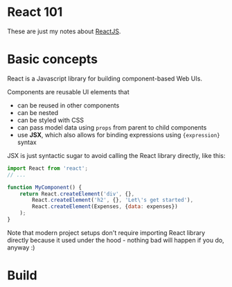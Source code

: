 # React 101

These are just my notes about [ReactJS](https://reactjs.org/).

# Basic concepts
React is a Javascript library for building component-based Web UIs.

Components are reusable UI elements that 
 - can be reused in other components
 - can be nested
 - can be styled with CSS
 - can pass model data using `props` from parent to child components
 - use **JSX**, which also allows for binding expressions using `{expression}` syntax

JSX is just syntactic sugar to avoid calling the React library directly, like this:
```javascript
import React from 'react';
// ...

function MyComponent() {
    return React.createElement('div', {}, 
        React.createElement('h2', {}, 'Let\'s get started'),
        React.createElement(Expenses, {data: expenses})
    );
}
```
Note that modern project setups don't require importing React library directly because it used under the hood -
nothing bad will happen if you do, anyway :)

# Build 